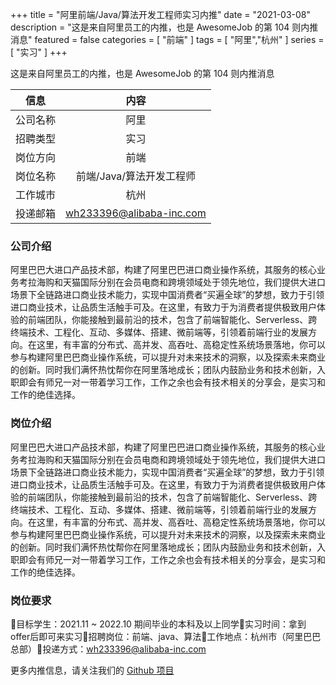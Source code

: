 +++
title = "阿里前端/Java/算法开发工程师实习内推"
date = "2021-03-08"
description = "这是来自阿里员工的内推，也是 AwesomeJob 的第 104 则内推消息"
featured = false
categories = [
    "前端"
]
tags = [
    "阿里","杭州"
]
series = [
    "实习"
]
+++

这是来自阿里员工的内推，也是 AwesomeJob 的第 104 则内推消息
<!--more-->

| 信息 | 内容 |
| :-----:| :----: |
| 公司名称 | 阿里 |
| 招聘类型 | 实习 |
| 岗位方向 | 前端 |
| 岗位名称 | 前端/Java/算法开发工程师 |
| 工作城市 | 杭州 |
| 投递邮箱 | wh233396@alibaba-inc.com |

### 公司介绍

阿里巴巴大进口产品技术部，构建了阿里巴巴进口商业操作系统，其服务的核心业务考拉海购和天猫国际分别在会员电商和跨境领域处于领先地位，我们提供大进口场景下全链路进口商业技术能力，实现中国消费者“买遍全球”的梦想，致力于引领进口商业技术，让品质生活触手可及。在这里，有致力于为消费者提供极致用户体验的前端团队，你能接触到最前沿的技术，包含了前端智能化、Serverless、跨终端技术、工程化、互动、多媒体、搭建、微前端等，引领着前端行业的发展方向。在这里，有丰富的分布式、高并发、高吞吐、高稳定性系统场景落地，你可以参与构建阿里巴巴商业操作系统，可以提升对未来技术的洞察，以及探索未来商业的创新。同时我们满怀热忱帮你在阿里落地成长；团队内鼓励业务和技术创新，入职即会有师兄一对一带着学习工作，工作之余也会有技术相关的分享会，是实习和工作的绝佳选择。

### 岗位介绍

阿里巴巴大进口产品技术部，构建了阿里巴巴进口商业操作系统，其服务的核心业务考拉海购和天猫国际分别在会员电商和跨境领域处于领先地位，我们提供大进口场景下全链路进口商业技术能力，实现中国消费者“买遍全球”的梦想，致力于引领进口商业技术，让品质生活触手可及。在这里，有致力于为消费者提供极致用户体验的前端团队，你能接触到最前沿的技术，包含了前端智能化、Serverless、跨终端技术、工程化、互动、多媒体、搭建、微前端等，引领着前端行业的发展方向。在这里，有丰富的分布式、高并发、高吞吐、高稳定性系统场景落地，你可以参与构建阿里巴巴商业操作系统，可以提升对未来技术的洞察，以及探索未来商业的创新。同时我们满怀热忱帮你在阿里落地成长；团队内鼓励业务和技术创新，入职即会有师兄一对一带着学习工作，工作之余也会有技术相关的分享会，是实习和工作的绝佳选择。

### 岗位要求

🌟目标学生：2021.11 ~ 2022.10 期间毕业的本科及以上同学🌟实习时间：拿到offer后即可来实习🌟招聘岗位：前端、java、算法🌟工作地点：杭州市（阿里巴巴总部）🌟投递方式：wh233396@alibaba-inc.com

更多内推信息，请关注我们的 [Github 项目](https://github.com/Dikea/AwesomeJob)

